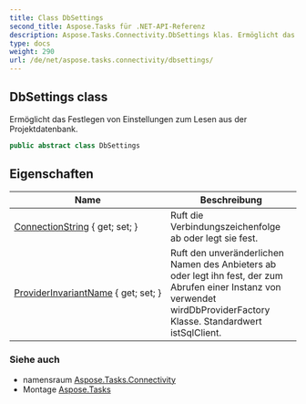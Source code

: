 ```yaml
---
title: Class DbSettings
second_title: Aspose.Tasks für .NET-API-Referenz
description: Aspose.Tasks.Connectivity.DbSettings klas. Ermöglicht das Festlegen von Einstellungen zum Lesen aus der Projektdatenbank.
type: docs
weight: 290
url: /de/net/aspose.tasks.connectivity/dbsettings/
---
```

## DbSettings class

Ermöglicht das Festlegen von Einstellungen zum Lesen aus der Projektdatenbank.

```csharp
public abstract class DbSettings
```

## Eigenschaften

| Name | Beschreibung |
| --- | --- |
| [ConnectionString](../../aspose.tasks.connectivity/dbsettings/connectionstring/) { get; set; } | Ruft die Verbindungszeichenfolge ab oder legt sie fest. |
| [ProviderInvariantName](../../aspose.tasks.connectivity/dbsettings/providerinvariantname/) { get; set; } | Ruft den unveränderlichen Namen des Anbieters ab oder legt ihn fest, der zum Abrufen einer Instanz von verwendet wirdDbProviderFactory Klasse.  Standardwert istSqlClient. |

### Siehe auch

* namensraum [Aspose.Tasks.Connectivity](../../aspose.tasks.connectivity/)
* Montage [Aspose.Tasks](../../)


